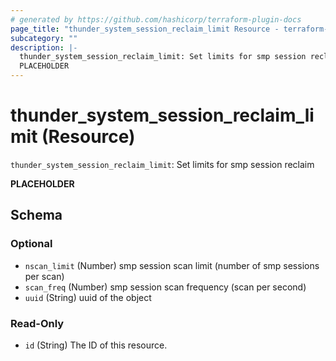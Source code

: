 ```yaml
---
# generated by https://github.com/hashicorp/terraform-plugin-docs
page_title: "thunder_system_session_reclaim_limit Resource - terraform-provider-thunder"
subcategory: ""
description: |-
  thunder_system_session_reclaim_limit: Set limits for smp session reclaim
  PLACEHOLDER
---
```


# thunder_system_session_reclaim_limit (Resource)

`thunder_system_session_reclaim_limit`: Set limits for smp session reclaim

__PLACEHOLDER__



<!-- schema generated by tfplugindocs -->
## Schema

### Optional

- `nscan_limit` (Number) smp session scan limit (number of smp sessions per scan)
- `scan_freq` (Number) smp session scan frequency (scan per second)
- `uuid` (String) uuid of the object

### Read-Only

- `id` (String) The ID of this resource.



